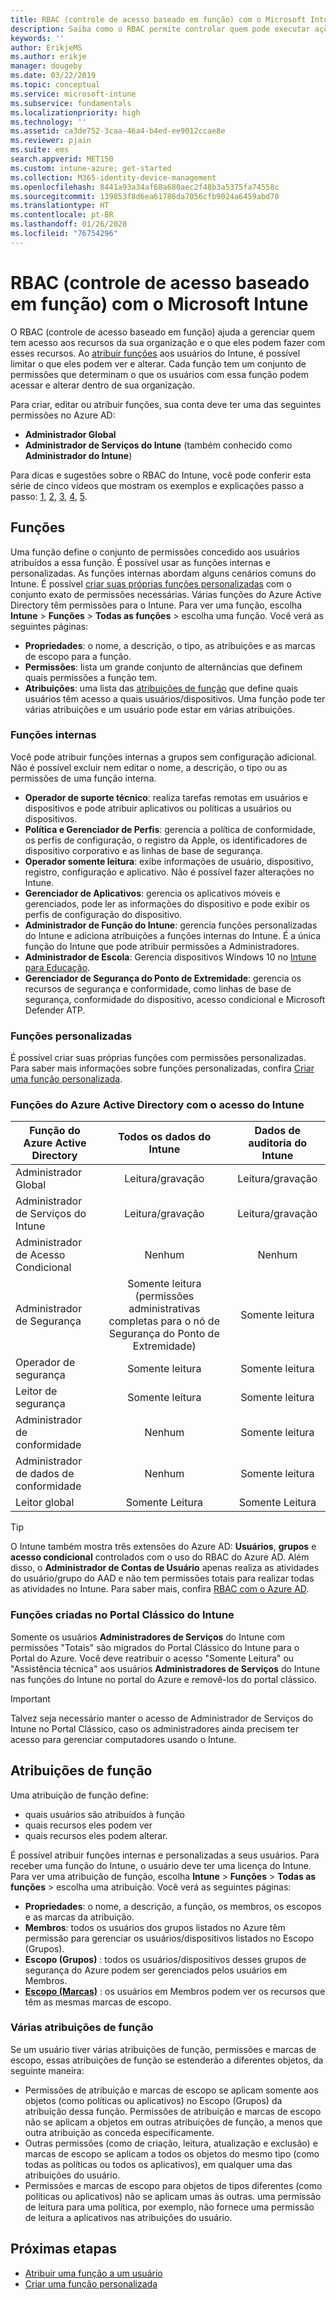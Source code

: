 ```yaml
---
title: RBAC (controle de acesso baseado em função) com o Microsoft Intune
description: Saiba como o RBAC permite controlar quem pode executar ações e fazer alterações no Microsoft Intune.
keywords: ''
author: ErikjeMS
ms.author: erikje
manager: dougeby
ms.date: 03/22/2019
ms.topic: conceptual
ms.service: microsoft-intune
ms.subservice: fundamentals
ms.localizationpriority: high
ms.technology: ''
ms.assetid: ca3de752-3caa-46a4-b4ed-ee9012ccae8e
ms.reviewer: pjain
ms.suite: ems
search.appverid: MET150
ms.custom: intune-azure; get-started
ms.collection: M365-identity-device-management
ms.openlocfilehash: 8441a93a34af68a680aec2f48b3a5375fa74558c
ms.sourcegitcommit: 139853f8d6ea61786da7056cfb9024a6459abd70
ms.translationtype: HT
ms.contentlocale: pt-BR
ms.lasthandoff: 01/26/2020
ms.locfileid: "76754296"
---
```

# <a name="role-based-access-control-rbac-with-microsoft-intune"></a>RBAC (controle de acesso baseado em função) com o Microsoft Intune

O RBAC (controle de acesso baseado em função) ajuda a gerenciar quem tem acesso aos recursos da sua organização e o que eles podem fazer com esses recursos.  Ao [atribuir funções](assign-role.md) aos usuários do Intune, é possível limitar o que eles podem ver e alterar. Cada função tem um conjunto de permissões que determinam o que os usuários com essa função podem acessar e alterar dentro de sua organização.

Para criar, editar ou atribuir funções, sua conta deve ter uma das seguintes permissões no Azure AD:
- **Administrador Global**
- **Administrador de Serviços do Intune** (também conhecido como **Administrador do Intune**)

Para dicas e sugestões sobre o RBAC do Intune, você pode conferir esta série de cinco vídeos que mostram os exemplos e explicações passo a passo: [1](https://www.youtube.com/watch?v=5deXLMLcnKY), [2](https://www.youtube.com/watch?v=38dnMBLuxbQ), [3](https://www.youtube.com/watch?v=6vqg9cAkMbY), [4](https://www.youtube.com/watch?v=5yOLajFFMHE), [5](https://www.youtube.com/watch?v=P5DDvsSF4Wk).

## <a name="roles"></a>Funções
Uma função define o conjunto de permissões concedido aos usuários atribuídos a essa função.
É possível usar as funções internas e personalizadas. As funções internas abordam alguns cenários comuns do Intune. É possível [criar suas próprias funções personalizadas](create-custom-role.md) com o conjunto exato de permissões necessárias. Várias funções do Azure Active Directory têm permissões para o Intune.
Para ver uma função, escolha **Intune** > **Funções** > **Todas as funções** > escolha uma função. Você verá as seguintes páginas:

- **Propriedades**: o nome, a descrição, o tipo, as atribuições e as marcas de escopo para a função. 
- **Permissões**: lista um grande conjunto de alternâncias que definem quais permissões a função tem.
- **Atribuições**: uma lista das [atribuições de função]( assign-role.md) que define quais usuários têm acesso a quais usuários/dispositivos. Uma função pode ter várias atribuições e um usuário pode estar em várias atribuições.

### <a name="built-in-roles"></a>Funções internas
Você pode atribuir funções internas a grupos sem configuração adicional. Não é possível excluir nem editar o nome, a descrição, o tipo ou as permissões de uma função interna.

- **Operador de suporte técnico**: realiza tarefas remotas em usuários e dispositivos e pode atribuir aplicativos ou políticas a usuários ou dispositivos.
- **Política e Gerenciador de Perfis**: gerencia a política de conformidade, os perfis de configuração, o registro da Apple, os identificadores de dispositivo corporativo e as linhas de base de segurança.
- **Operador somente leitura**: exibe informações de usuário, dispositivo, registro, configuração e aplicativo. Não é possível fazer alterações no Intune.
- **Gerenciador de Aplicativos**: gerencia os aplicativos móveis e gerenciados, pode ler as informações do dispositivo e pode exibir os perfis de configuração do dispositivo.
- **Administrador de Função do Intune**: gerencia funções personalizadas do Intune e adiciona atribuições a funções internas do Intune. É a única função do Intune que pode atribuir permissões a Administradores.
- **Administrador de Escola**: Gerencia dispositivos Windows 10 no [Intune para Educação](../introduction-intune-education.md).
- **Gerenciador de Segurança do Ponto de Extremidade**: gerencia os recursos de segurança e conformidade, como linhas de base de segurança, conformidade do dispositivo, acesso condicional e Microsoft Defender ATP.

### <a name="custom-roles"></a>Funções personalizadas
É possível criar suas próprias funções com permissões personalizadas. Para saber mais informações sobre funções personalizadas, confira [Criar uma função personalizada](create-custom-role.md).

### <a name="azure-active-directory-roles-with-intune-access"></a>Funções do Azure Active Directory com o acesso do Intune
| Função do Azure Active Directory | Todos os dados do Intune | Dados de auditoria do Intune |
| --- | :---: | :---: |
| Administrador Global | Leitura/gravação | Leitura/gravação |
| Administrador de Serviços do Intune | Leitura/gravação | Leitura/gravação |
| Administrador de Acesso Condicional | Nenhum | Nenhum |
| Administrador de Segurança | Somente leitura (permissões administrativas completas para o nó de Segurança do Ponto de Extremidade) | Somente leitura |
| Operador de segurança | Somente leitura | Somente leitura |
| Leitor de segurança | Somente leitura | Somente leitura |
| Administrador de conformidade | Nenhum | Somente leitura |
| Administrador de dados de conformidade | Nenhum | Somente leitura |
| Leitor global | Somente Leitura | Somente Leitura |

> [!TIP]
> O Intune também mostra três extensões do Azure AD: **Usuários**, **grupos** e **acesso condicional** controlados com o uso do RBAC do Azure AD. Além disso, o **Administrador de Contas de Usuário** apenas realiza as atividades do usuário/grupo do AAD e não tem permissões totais para realizar todas as atividades no Intune. Para saber mais, confira [RBAC com o Azure AD](https://docs.microsoft.com/azure/active-directory/active-directory-assign-admin-roles).
### <a name="roles-created-in-the-intune-classic-portal"></a>Funções criadas no Portal Clássico do Intune
Somente os usuários **Administradores de Serviços** do Intune com permissões "Totais" são migrados do Portal Clássico do Intune para o Portal do Azure. Você deve reatribuir o acesso "Somente Leitura" ou "Assistência técnica" aos usuários **Administradores de Serviços** do Intune nas funções do Intune no portal do Azure e removê-los do portal clássico.
> [!IMPORTANT]
> Talvez seja necessário manter o acesso de Administrador de Serviços do Intune no Portal Clássico, caso os administradores ainda precisem ter acesso para gerenciar computadores usando o Intune.

## <a name="role-assignments"></a>Atribuições de função
Uma atribuição de função define:

- quais usuários são atribuídos à função
- quais recursos eles podem ver
- quais recursos eles podem alterar.

É possível atribuir funções internas e personalizadas a seus usuários. Para receber uma função do Intune, o usuário deve ter uma licença do Intune.
Para ver uma atribuição de função, escolha **Intune** > **Funções** > **Todas as funções** > escolha uma atribuição. Você verá as seguintes páginas:

- **Propriedades**: o nome, a descrição, a função, os membros, os escopos e as marcas da atribuição.
- **Membros**: todos os usuários dos grupos listados no Azure têm permissão para gerenciar os usuários/dispositivos listados no Escopo (Grupos).
- **Escopo (Grupos)** : todos os usuários/dispositivos desses grupos de segurança do Azure podem ser gerenciados pelos usuários em Membros.
- **[Escopo (Marcas)](scope-tags.md)** : os usuários em Membros podem ver os recursos que têm as mesmas marcas de escopo.

### <a name="multiple-role-assignments"></a>Várias atribuições de função
Se um usuário tiver várias atribuições de função, permissões e marcas de escopo, essas atribuições de função se estenderão a diferentes objetos, da seguinte maneira:

- Permissões de atribuição e marcas de escopo se aplicam somente aos objetos (como políticas ou aplicativos) no Escopo (Grupos) da atribuição dessa função. Permissões de atribuição e marcas de escopo não se aplicam a objetos em outras atribuições de função, a menos que outra atribuição as conceda especificamente.
- Outras permissões (como de criação, leitura, atualização e exclusão) e marcas de escopo se aplicam a todos os objetos do mesmo tipo (como todas as políticas ou todos os aplicativos), em qualquer uma das atribuições do usuário.
- Permissões e marcas de escopo para objetos de tipos diferentes (como políticas ou aplicativos) não se aplicam umas às outras. uma permissão de leitura para uma política, por exemplo, não fornece uma permissão de leitura a aplicativos nas atribuições do usuário.

## <a name="next-steps"></a>Próximas etapas
- [Atribuir uma função a um usuário](assign-role.md)
- [Criar uma função personalizada](create-custom-role.md)
